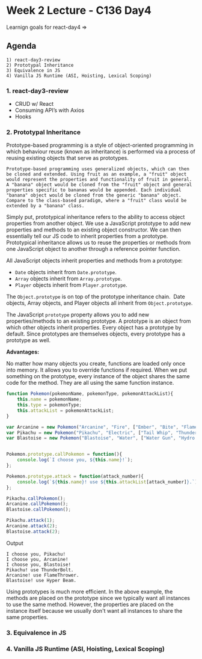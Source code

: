 # Week 2 Lecture - C136 Day4

Learnign goals for react-day4 => 

## Agenda

    1) react-day3-review
    2) Prototypal Inheritance
    3) Equivalence in JS
    4) Vanilla JS Runtime (ASI, Hoisting, Lexical Scoping) 

### 1. react-day3-review

- CRUD w/ React
- Consuming API’s with Axios
- Hooks

### 2. Prototypal Inheritance

Prototype-based programming is a style of object-oriented programming in which behaviour reuse (known as inheritance) is performed via a process of reusing existing objects that serve as prototypes.

    Prototype-based programming uses generalized objects, which can then be cloned and extended. Using fruit as an example, a "fruit" object would represent the properties and functionality of fruit in general. A "banana" object would be cloned from the "fruit" object and general properties specific to bananas would be appended. Each individual "banana" object would be cloned from the generic "banana" object. Compare to the class-based paradigm, where a "fruit" class would be extended by a "banana" class.

Simply put, prototypical inheritance refers to the ability to access object properties from another object. We use a JavaScript prototype to add new properties and methods to an existing object constructor. We can then essentially tell our JS code to inherit properties from a prototype. Prototypical inheritance allows us to reuse the properties or methods from one JavaScript object to another through a reference pointer function.

All JavaScript objects inherit properties and methods from a prototype:

- ```Date``` objects inherit from ```Date.prototype```.
- ```Array``` objects inherit from ```Array.prototype```.
- ```Player``` objects inherit from ```Player.prototype```.

The ```Object.prototype``` is on top of the prototype inheritance chain. ​ Date objects, Array objects, and Player objects all inherit from ```Object.prototype```.

The JavaScript ```prototype``` property allows you to add new properties/methods to an existing prototype. A prototype is an object from which other objects inherit properties. Every object has a prototype by default. Since prototypes are themselves objects, every prototype has a prototype as well.

**Advantages:**

No matter how many objects you create, functions are loaded only once into memory.
It allows you to override functions if required.
When we put something on the prototype, every instance of the object shares the same code for the method. They are all using the same function instance.

```javascript
function Pokemon(pokemonName, pokemonType, pokemonAttackList){
	this.name = pokemonName;
	this.type = pokemonType;
	this.attackList = pokemonAttackList;
}

var Arcanine = new Pokemon("Arcanine", "Fire", ["Ember", "Bite", "FlameThrower"]);
var Pikachu = new Pokemon("Pikachu", "Electric", ["Tail Whip", "ThunderBolt", "Agility"]);
var Blastoise = new Pokemon("Blastoise", "Water", ["Water Gun", "Hydro Cannon", "Hyper Beam"]);


Pokemon.prototype.callPokemon = function(){
	console.log(`I choose you, ${this.name}!`);
};

Pokemon.prototype.attack = function(attack_number){
	console.log(`${this.name}! use ${this.attackList[attack_number]}.`);
};

Pikachu.callPokemon();
Arcanine.callPokemon();
Blastoise.callPokemon();

Pikachu.attack(1);
Arcanine.attack(2);
Blastoise.attack(2);
```

Output

    I choose you, Pikachu!
    I choose you, Arcanine!
    I choose you, Blastoise!
    Pikachu! use ThunderBolt.
    Arcanine! use FlameThrower.
    Blastoise! use Hyper Beam.

Using prototypes is much more efficient. In the above example, the methods are placed on the prototype since we typically want all instances to use the same method. However, the properties are placed on the instance itself because we usually don't want all instances to share the same properties.

### 3. Equivalence in JS

### 4. Vanilla JS Runtime (ASI, Hoisting, Lexical Scoping)
